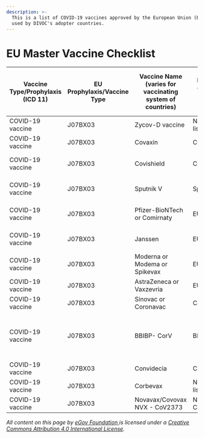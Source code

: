 ```yaml
---
description: >-
  This is a list of COVID-19 vaccines approved by the European Union (EU) and
  used by DIVOC's adopter countries.
---
```


# EU Master Vaccine Checklist



| Vaccine Type/Prophylaxis (ICD 11) | EU Prophylaxis/Vaccine Type | Vaccine Name (varies for vaccinating system of countries) | EU Vaccine code (goes into the QR code) | Manufacturer Name (human readable)                     | Manufacturer Name (human readable) EU Manufacturer Code |
| --------------------------------- | --------------------------- | --------------------------------------------------------- | --------------------------------------- | ------------------------------------------------------ | ------------------------------------------------------- |
| COVID-19 vaccine                  | J07BX03                     | Zycov-D vaccine                                           | Not in the EU list                      | Cadila Healthcare                                      | Not in the EU list                                      |
| COVID-19 vaccine                  | J07BX03                     | Covaxin                                                   | Covaxin                                 | Bharat-Biotech                                         | Bharat-Biotech                                          |
| COVID-19 vaccine                  | J07BX03                     | Covishield                                                | Covishield                              | Serum Institute Of India                               | ORG-100001981                                           |
| COVID-19 vaccine                  | J07BX03                     | Sputnik V                                                 | Sputnik V                               | Gamaleya-Research-Institute                            | Gamaleya-Research-Institute                             |
| COVID-19 vaccine                  | J07BX03                     | Pfizer-BioNTech or Comirnaty                              | EU/1/20/1528                            | Biontech Manufacturing GmbH                            | ORG-100030215                                           |
| COVID-19 vaccine                  | J07BX03                     | Janssen                                                   | EU/1/20/1525                            | Janssen-Cilag International                            | ORG-100001417                                           |
| COVID-19 vaccine                  | J07BX03                     | Moderna or Modema or Spikevax                             | EU/1/20/1507                            | Moderna Biotech Spain S.L.                             | ORG-100031184                                           |
| COVID-19 vaccine                  | J07BX03                     | AstraZeneca or Vaxzevria                                  | EU/1/21/1529                            | AstraZeneca AB                                         | ORG-100001699                                           |
| COVID-19 vaccine                  | J07BX03                     | Sinovac or Coronavac                                      | CoronaVac                               | Sinovac-Biotech                                        | Sinovac- Biontech                                       |
| COVID-19 vaccine                  | J07BX03                     | BBIBP- CorV                                               | BBIBP- CorV                             | China Sinopharm International Corp. - Beijing location | ORG-100020693                                           |
| COVID-19 vaccine                  | J07BX03                     | Convidecia                                                | Convidecia                              | CanSino Biologics                                      | ORG-100013793                                           |
| COVID-19 vaccine                  | J07BX03                     | Corbevax                                                  | Not in the EU list                      | Biological E. Limited (BioE)                           | Not in the EU list                                      |
| COVID-19 vaccine                  | J07BX03                     | Novavax/Covovax NVX - CoV2373                             | NVX - CoV2373                           | Novavax                                                | ORG-100032020                                           |



_All content on this page by_ [_eGov Foundation_ ](https://egov.org.in/)_is licensed under a_ [_Creative Commons Attribution 4.0 International License_](http://creativecommons.org/licenses/by/4.0/)_._
